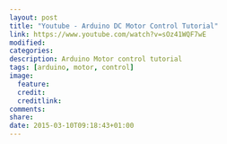 ```yaml
---
layout: post
title: "Youtube - Arduino DC Motor Control Tutorial"
link: https://www.youtube.com/watch?v=sOz41WQF7wE
modified:
categories: 
description: Arduino Motor control tutorial
tags: [arduino, motor, control]
image:
  feature:
  credit:
  creditlink:
comments:
share:
date: 2015-03-10T09:18:43+01:00
---
```

